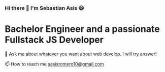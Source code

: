 ###               Hi there 👋 I'm Sebastian Asis 😄
#       Bachelor Engineer and a passionate Fullstack JS Developer
      
      

💬 Ask me about whatever you want about web develop. I will try answer!

📫 How to reach me sasisromero10@gmail.com


<!--
**CbasDev/CbasDev** is a ✨ _special_ ✨ repository because its `README.md` (this file) appears on your GitHub profile.

Here are some ideas to get you started:

- 🔭 I’m currently working on ...
- 🌱 I’m currently learning ...
- 👯 I’m looking to collaborate on ...
- 🤔 I’m looking for help with ...
- 💬 Ask me about ...
- 📫 How to reach me: ...
- 😄 Pronouns: ...
- ⚡ Fun fact: ...
-->
